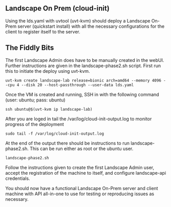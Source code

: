 ## Landscape On Prem (cloud-init)

Using the lds.yaml with uvtool (uvt-kvm) should deploy a Landscape On-Prem server (quickstart install) with all the necessary configurations for the client to register itself to the server. 

## The Fiddly Bits

The first Landscape Admin does have to be manually created in the webUI. Further instructions are given in the landscape-phase2.sh script. First run this to initiate the deploy using uvt-kvm.

```
uvt-kvm create landscape-lab release=bionic arch=amd64 --memory 4096 --cpu 4 --disk 20 --host-passthrough --user-data lds.yaml
```

Once the VM is created and running, SSH in with the following command (user: ubuntu; pass: ubuntu)

```
ssh ubuntu@$(uvt-kvm ip landscape-lab)
```

After you are loged in tail the /var/log/cloud-init-output.log to monitor progress of the deployment

```
sudo tail -f /var/log/cloud-init-output.log
```

At the end of the output there should be instructions to run landscape-phase2.sh. This can be run either as root or the ubuntu user.

```
landscape-phase2.sh
```

Follow the instructions given to create the first Landscape Admin user, accept the registration of the machine to itself, and configure landscape-api credentials. 

You should now have a functional Landscape On-Prem server and client machine with API all-in-one to use for testing or reproducing issues as necessary.
